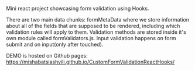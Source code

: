 Mini react project showcasing form validation using Hooks.

There are two main data chunks: formMetaData where we store information about all of the fields that are supposed to be rendered, including which validation rules will apply to them. Validation methods are stored inside it's own module called formValidators.js. Input validation happens on form submit and on input(only after touched).

DEMO is hosted on Github pages: https://mishabatsiashvili.github.io/CustomFormValidationReactHooks/
